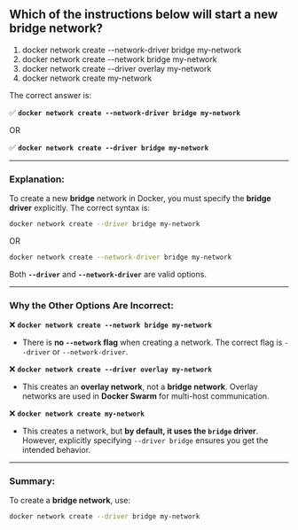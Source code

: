 ## Which of the instructions below will start a new bridge network? 
1. docker network create --network-driver bridge my-network 
2. docker network create --network bridge my-network 
3. docker network create --driver overlay my-network 
4. docker network create my-network

The correct answer is:  

✅ **`docker network create --network-driver bridge my-network`**  

OR  

✅ **`docker network create --driver bridge my-network`**  

---

### Explanation:  
To create a new **bridge** network in Docker, you must specify the **bridge driver** explicitly. The correct syntax is:  

```sh
docker network create --driver bridge my-network
```
OR  
```sh
docker network create --network-driver bridge my-network
```
Both **`--driver`** and **`--network-driver`** are valid options.

---

### Why the Other Options Are Incorrect:  

❌ **`docker network create --network bridge my-network`**  
- There is **no `--network` flag** when creating a network. The correct flag is `--driver` or `--network-driver`.

❌ **`docker network create --driver overlay my-network`**  
- This creates an **overlay network**, not a **bridge network**. Overlay networks are used in **Docker Swarm** for multi-host communication.

❌ **`docker network create my-network`**  
- This creates a network, but **by default, it uses the `bridge` driver**. However, explicitly specifying `--driver bridge` ensures you get the intended behavior.

---

### Summary:  
To create a **bridge network**, use:  
```sh
docker network create --driver bridge my-network
```

